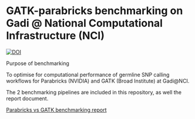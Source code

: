# GATK-parabricks benchmarking on Gadi @ National Computational Infrastructure (NCI)

[![DOI](https://zenodo.org/badge/476988653.svg)](https://zenodo.org/badge/latestdoi/476988653)

Purpose of benchmarking

To optimise for computational performance of germline SNP calling workflows for Parabricks (NVIDIA) and GATK (Broad Institute) at Gadi@NCI.

The 2 benchmarking pipelines are included in this repository, as well the report document.


[Parabricks vs GATK benchmarking report](gatk_parabricks_benchmarking.pdf)

